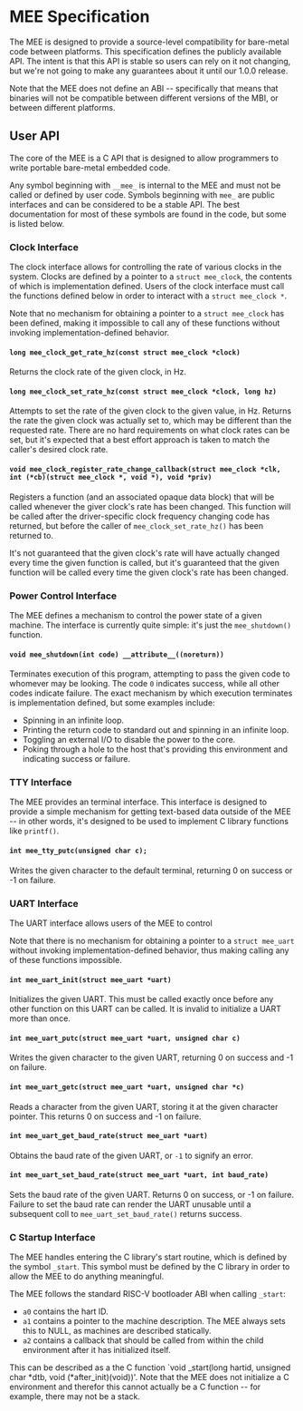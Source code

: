 # MEE Specification

The MEE is designed to provide a source-level compatibility for
bare-metal code between platforms.  This specification defines the
publicly available API.  The intent is that this API is stable so users
can rely on it not changing, but we're not going to make any guarantees
about it until our 1.0.0 release.

Note that the MEE does not define an ABI -- specifically that means that
binaries will not be compatible between different versions of the MBI,
or between different platforms.

## User API

The core of the MEE is a C API that is designed to allow programmers to
write portable bare-metal embedded code.

Any symbol beginning with `__mee_` is internal to the MEE and must not
be called or defined by user code.  Symbols beginning with `mee_` are
public interfaces and can be considered to be a stable API.  The best
documentation for most of these symbols are found in the code, but some
is listed below.

### Clock Interface

The clock interface allows for controlling the rate of various clocks in
the system.  Clocks are defined by a pointer to a `struct mee_clock`, the
contents of which is implementation defined.  Users of the clock
interface must call the functions defined below in order to interact
with a `struct mee_clock *`.

Note that no mechanism for obtaining a pointer to a `struct mee_clock`
has been defined, making it impossible to call any of these functions
without invoking implementation-defined behavior.

#### `long mee_clock_get_rate_hz(const struct mee_clock *clock)`

Returns the clock rate of the given clock, in Hz.

#### `long mee_clock_set_rate_hz(const struct mee_clock *clock, long hz)`

Attempts to set the rate of the given clock to the given value, in Hz.
Returns the rate the given clock was actually set to, which may be
different than the requested rate.  There are no hard requirements on
what clock rates can be set, but it's expected that a best effort
approach is taken to match the caller's desired clock rate.

#### `void mee_clock_register_rate_change_callback(struct mee_clock *clk, int (*cb)(struct mee_clock *, void *), void *priv)`

Registers a function (and an associated opaque data block) that will be
called whenever the giver clock's rate has been changed.  This function
will be called after the driver-specific clock frequency changing code
has returned, but before the caller of `mee_clock_set_rate_hz()` has
been returned to.

It's not guaranteed that the given clock's rate will have actually
changed every time the given function is called, but it's guaranteed
that the given function will be called every time the given clock's rate
has been changed.

### Power Control Interface

The MEE defines a mechanism to control the power state of a given
machine.  The interface is currently quite simple: it's just the
`mee_shutdown()` function.

#### `void mee_shutdown(int code) __attribute__((noreturn))`

Terminates execution of this program, attempting to pass the given code
to whomever may be looking.  The code `0` indicates success, while all
other codes indicate failure.  The exact mechanism by which execution
terminates is implementation defined, but some examples include:

* Spinning in an infinite loop.
* Printing the return code to standard out and spinning in an infinite
  loop.
* Toggling an external I/O to disable the power to the core.
* Poking through a hole to the host that's providing this environment
  and indicating success or failure.

### TTY Interface

The MEE provides an terminal interface.  This interface is designed to
provide a simple mechanism for getting text-based data outside of the
MEE -- in other words, it's designed to be used to implement C library
functions like `printf()`.

#### `int mee_tty_putc(unsigned char c);`

Writes the given character to the default terminal, returning 0 on
success or -1 on failure.

### UART Interface

The UART interface allows users of the MEE to control

Note that there is no mechanism for obtaining a pointer to a `struct
mee_uart` without invoking implementation-defined behavior, thus making
calling any of these functions impossible.

#### `int mee_uart_init(struct mee_uart *uart)`

Initializes the given UART.  This must be called exactly once before any
other function on this UART can be called.  It is invalid to initialize
a UART more than once.

#### `int mee_uart_putc(struct mee_uart *uart, unsigned char c)`

Writes the given character to the given UART, returning 0 on success and
-1 on failure.

#### `int mee_uart_getc(struct mee_uart *uart, unsigned char *c)`

Reads a character from the given UART, storing it at the given character
pointer.  This returns 0 on success and -1 on failure.

#### `int mee_uart_get_baud_rate(struct mee_uart *uart)`

Obtains the baud rate of the given UART, or `-1` to signify an error.

#### `int mee_uart_set_baud_rate(struct mee_uart *uart, int baud_rate)`

Sets the baud rate of the given UART.  Returns 0 on success, or -1 on
failure.  Failure to set the baud rate can render the UART unusable
until a subsequent coll to `mee_uart_set_baud_rate()` returns success.

### C Startup Interface

The MEE handles entering the C library's start routine, which is defined
by the symbol `_start`.  This symbol must be defined by the C library in
order to allow the MEE to do anything meaningful.

The MEE follows the standard RISC-V bootloader ABI when calling
`_start`:

* `a0` contains the hart ID.
* `a1` contains a pointer to the machine description.  The MEE always
  sets this to NULL, as machines are described statically.
* `a2` contains a callback that should be called from within the child
  environment after it has initialized itself.

This can be described as a the C function `void _start(long hartid,
unsigned char *dtb, void (*after_init)(void))'.  Note that the MEE does
not initialize a C environment and therefor this cannot actually be a C
function -- for example, there may not be a stack.
